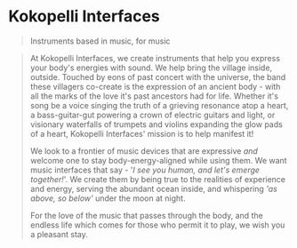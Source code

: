 # Kokopelli Interfaces
> Instruments based in music, for music


> At Kokopelli Interfaces, we create instruments that help you express your body's energies with sound. We help bring the village inside, outside. Touched by eons of past concert with the universe, the band these villagers co-create is the expression of an ancient body - with all the marks of the love it's past ancestors had for life. Whether it's song be a voice singing the truth of a grieving resonance atop a heart, a bass-guitar-gut powering a crown of electric guitars and light, or visionary waterfalls of trumpets and violins expanding the glow pads of a heart, Kokopelli Interfaces' mission is to help manifest it!
>
> We look to a frontier of music devices that are expressive *and* welcome one to stay body-energy-aligned while using them. We want music interfaces that say - '*I see you human, and let's emerge together!*'. We create them by being true to the realities of experience and energy, serving the abundant ocean inside, and whispering *'as above, so below'* under the moon at night.
>
> For the love of the music that passes through the body, and the endless life which comes for those who permit it to play, we wish you a pleasant stay.
